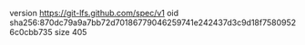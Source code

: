 version https://git-lfs.github.com/spec/v1
oid sha256:870dc79a9a7bb72d70186779046259741e242437d3c9d18f75809526c0cbb735
size 405
